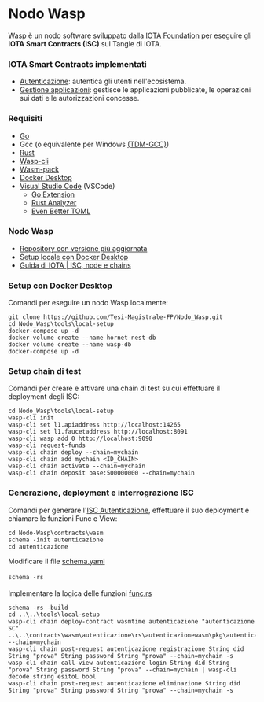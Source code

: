 # Nodo Wasp
[Wasp](https://github.com/iotaledger/wasp) è un nodo software sviluppato dalla [IOTA Foundation](http://iota.org) per eseguire gli <strong>IOTA Smart Contracts (ISC)</strong> sul Tangle di IOTA.

### IOTA Smart Contracts implementati
- [Autenticazione](https://github.com/Tesi-Magistrale-FP/Nodo_Wasp/tree/main/contracts/wasm/autenticazione): autentica gli utenti nell'ecosistema.
- [Gestione applicazioni](): gestisce le applicazioni pubblicate, le operazioni sui dati e le autorizzazioni concesse.

### Requisiti
- [Go](https://golang.org/dl/)
- Gcc (o equivalente per Windows [(TDM-GCC)](https://jmeubank.github.io/tdm-gcc/))
- [Rust](https://www.rust-lang.org/tools/install)
- [Wasp-cli](https://github.com/iotaledger/wasp/releases)
- [Wasm-pack](https://rustwasm.github.io/wasm-pack/installer/)
- [Docker Desktop](https://www.docker.com/products/docker-desktop/)
- [Visual Studio Code](https://code.visualstudio.com/Download) (VSCode)
  - [Go Extension](https://marketplace.visualstudio.com/items?itemName=golang.Go)
  - [Rust Analyzer](https://marketplace.visualstudio.com/items?itemName=matklad.rust-analyzer)
  - [Even Better TOML](https://marketplace.visualstudio.com/items?itemName=tamasfe.even-better-toml)

### Nodo Wasp
- [Repository con versione più aggiornata](https://github.com/iotaledger/wasp)
- [Setup locale con Docker Desktop](https://github.com/iotaledger/wasp/tree/develop/tools/local-setup)
- [Guida di IOTA | ISC, node e chains](https://wiki.iota.org/wasp/running-a-node/)

### Setup con Docker Desktop
Comandi per eseguire un nodo Wasp localmente:
```
git clone https://github.com/Tesi-Magistrale-FP/Nodo_Wasp.git
cd Nodo_Wasp\tools\local-setup
docker-compose up -d
docker volume create --name hornet-nest-db
docker volume create --name wasp-db
docker-compose up -d
```

### Setup chain di test
Comandi per creare e attivare una chain di test su cui effettuare il deployment degli ISC:
```
cd Nodo_Wasp\tools\local-setup
wasp-cli init
wasp-cli set l1.apiaddress http://localhost:14265
wasp-cli set l1.faucetaddress http://localhost:8091
wasp-cli wasp add 0 http://localhost:9090
wasp-cli request-funds
wasp-cli chain deploy --chain=mychain
wasp-cli chain add mychain <ID_CHAIN>
wasp-cli chain activate --chain=mychain
wasp-cli chain deposit base:500000000 --chain=mychain
```

### Generazione, deployment e interrograzione ISC
Comandi per generare l'[ISC Autenticazione](https://github.com/Tesi-Magistrale-FP/Nodo_Wasp/tree/main/contracts/wasm/autenticazione), effettuare il suo deployment e chiamare le funzioni Func e View:
```
cd Nodo-Wasp\contracts\wasm
schema -init autenticazione
cd autenticazione
```
Modificare il file [schema.yaml](https://github.com/Tesi-Magistrale-FP/Nodo_Wasp/blob/main/contracts/wasm/autenticazione/schema.yaml) <br><br>
`schema -rs`
<br><br>
Implementare la logica delle funzioni [func.rs](https://github.com/Tesi-Magistrale-FP/Nodo_Wasp/blob/main/contracts/wasm/autenticazione/rs/autenticazioneimpl/src/funcs.rs)
```
schema -rs -build
cd ..\..\tools\local-setup
wasp-cli chain deploy-contract wasmtime autenticazione "autenticazione SC" ..\..\contracts\wasm\autenticazione\rs\autenticazionewasm\pkg\autenticazionewasm_bg.wasm --chain=mychain
wasp-cli chain post-request autenticazione registrazione String did String "prova" String password String "prova" --chain=mychain -s
wasp-cli chain call-view autenticazione login String did String "prova" String password String "prova" --chain=mychain | wasp-cli decode string esitoL bool
wasp-cli chain post-request autenticazione eliminazione String did String "prova" String password String "prova" --chain=mychain -s
```